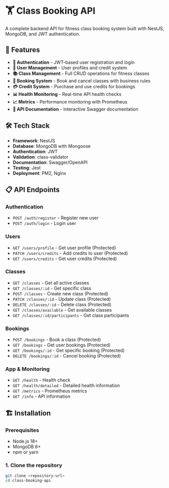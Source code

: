# 🏋️ Class Booking API

A complete backend API for fitness class booking system built with NestJS, MongoDB, and JWT authentication.

## 🚀 Features

- **🔐 Authentication** - JWT-based user registration and login
- **👥 User Management** - User profiles and credit system
- **📚 Class Management** - Full CRUD operations for fitness classes
- **🎫 Booking System** - Book and cancel classes with business rules
- **💳 Credit System** - Purchase and use credits for bookings
- **📊 Health Monitoring** - Real-time API health checks
- **📈 Metrics** - Performance monitoring with Prometheus
- **📖 API Documentation** - Interactive Swagger documentation

## 🛠️ Tech Stack

- **Framework**: NestJS
- **Database**: MongoDB with Mongoose
- **Authentication**: JWT
- **Validation**: class-validator
- **Documentation**: Swagger/OpenAPI
- **Testing**: Jest
- **Deployment**: PM2, Nginx

## 📋 API Endpoints

### Authentication
- `POST /auth/register` - Register new user
- `POST /auth/login` - Login user

### Users
- `GET /users/profile` - Get user profile (Protected)
- `PATCH /users/credits` - Add credits to user (Protected)
- `GET /users/credits` - Get user credits (Protected)

### Classes
- `GET /classes` - Get all active classes
- `GET /classes/:id` - Get specific class
- `POST /classes` - Create new class (Protected)
- `PATCH /classes/:id` - Update class (Protected)
- `DELETE /classes/:id` - Delete class (Protected)
- `GET /classes/available` - Get available classes
- `GET /classes/:id/participants` - Get class participants

### Bookings
- `POST /bookings` - Book a class (Protected)
- `GET /bookings` - Get user bookings (Protected)
- `GET /bookings/:id` - Get specific booking (Protected)
- `DELETE /bookings/:id` - Cancel booking (Protected)

### App & Monitoring
- `GET /health` - Health check
- `GET /health/detailed` - Detailed health information
- `GET /metrics` - Prometheus metrics
- `GET /info` - API information

## 🏗️ Installation

### Prerequisites
- Node.js 18+
- MongoDB 6+
- npm or yarn

### 1. Clone the repository
```bash
git clone <repository-url>
cd class-booking-api

